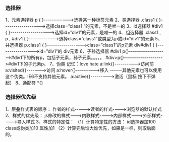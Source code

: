 ### 选择器

1、元素选择器
p { }------------>选择某一种标签元素
2、类选择器
.class1 { }------------------>选择class=”class1 ”的元素，不是唯一的
3、id选择器
\#div1 { }------------------->选择id=”div1”的元素，是唯一的
4、组选择器
.class1 , p , #div1 { }------------>选择class=”class1”或类型为p或id=”div1”的元素
5、并选择器
p.class1 { }----------------->class=”class1”的p元素
div#div1 { }----------------->id=”div1”的 div元素
6、子孙选择器
\#div1 p{}------------------->#div1下的所有p，包括子元素，孙子元素。。。。。
\#div>p{}------------------->#div1下的子元素p。
7、伪类
记忆：love hate
a:link{}---------->访问前
a:visited{}------->访问
a:hover{}--------->移入
------其他元素也可以使用这个伪类。IE6不支持其他元素。
a:active{}--------->激活（鼠标 按下不弹起）
8、通配符
*{}

### 选择器优先级

1、层叠样式表的顺序：
作者的样式----->读者的样式---->浏览器的默认样式
2、样式的优先级：
js修改的样式--->内联样式---->内部样式--->外部样式---->导入样式
3、样式的特定性：
（1）计算特定性的方法：
id选择器加100
class或伪类加10
属性加1
（2）计算完后谁大谁优先，如果是一样，则取后面的。